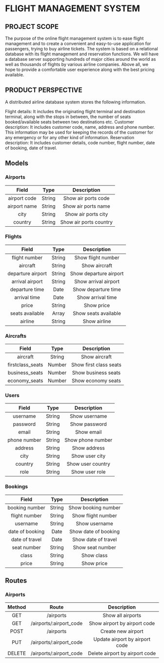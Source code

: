 # FLIGHT MANAGEMENT SYSTEM

## PROJECT SCOPE
The purpose of the online flight management system is to ease flight management and to create a convenient and easy-to-use application for passengers, trying to buy airline tickets. The system is based on a relational database with its flight management and reservation functions. We will have a database server supporting hundreds of major cities around the world as well as thousands of flights by various airline companies. Above all, we hope to provide a comfortable user experience along with the best pricing available.

## PRODUCT PERSPECTIVE

A distributed airline database system stores the following information.

Flight details:
It includes the originating flight terminal and destination terminal, along with the stops in between, the number of seats booked/available seats between two destinations etc.
Customer description:
It includes customer code, name, address and phone number. This information may be used for keeping the records of the customer for any emergency or for any other kind of information.
Reservation description:
It includes customer details, code number, flight number, date of booking, date of travel.

## Models

### Airports

| Field | Type | Description |
| :---:   | :---: | :---: |
| airport code | String | Show air ports code |
| airport name | String | Show air ports name |
| city | String | Show air ports city |
| country | String | Show air ports country |


### Flights

| Field | Type | Description |
| :---:   | :---: | :---: |
| flight number | String | Show flight number |
| aircraft | String | Show aircraft |
| departure airport | String | Show departure airport |
| arrival airport | String | Show arrival airport |
| departure time | Date | Show departure time |
| arrival time | Date | Show arrival time |
| price | String | Show price |
| seats available | Array | Show seats available |
| airline | String | Show airline |

### Aircrafts

| Field | Type | Description |
| :---:   | :---: | :---: |
| aircraft | String | Show aircraft |
| firstclass_seats | Number | Show first class seats |
| business_seats | Number | Show business seats |
| economy_seats | Number | Show economy seats |

### Users

| Field | Type | Description |
| :---:   | :---: | :---: |
| username | String | Show username |
| password | String | Show password |
| email | String | Show email |
| phone number | String | Show phone number |
| address | String | Show address |
| city | String | Show user city |
| country | String | Show user country |
| role | String | Show user role |


### Bookings

| Field | Type | Description |
| :---:   | :---: | :---: |
| booking number | String | Show booking number |
| flight number | String | Show flight number |
| username | String | Show username |
| date of booking | Date | Show date of booking |
| date of travel | Date | Show date of travel |
| seat number | String | Show seat number |
| class | String | Show class |
| price | String | Show price |


## Routes

### Airports

| Method | Route | Description |
| :---:   | :---: | :---: |
| GET | /airports | Show all airports |
| GET | /airports/:airport_code | Show airport by airport code |
| POST | /airports | Create new airport |
| PUT | /airports/:airport_code | Update airport by airport code |
| DELETE | /airports/:airport_code | Delete airport by airport code |




